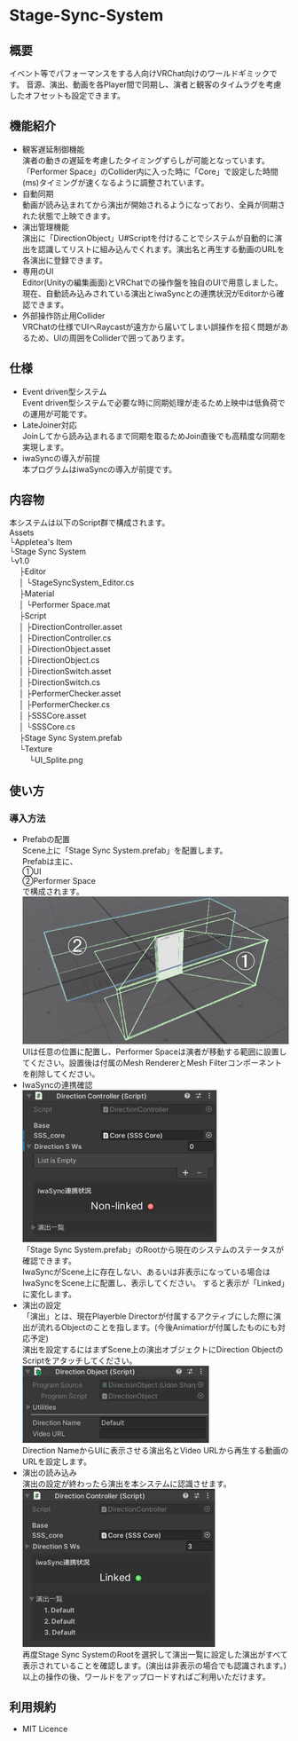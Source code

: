 # Stage-Sync-System

## 概要
イベント等でパフォーマンスをする人向けVRChat向けのワールドギミックです。
音源、演出、動画を各Player間で同期し、演者と観客のタイムラグを考慮したオフセットも設定できます。

## 機能紹介
 - 観客遅延制御機能<br>
  演者の動きの遅延を考慮したタイミングずらしが可能となっています。「Performer Space」のCollider内に入った時に「Core」で設定した時間(ms)タイミングが速くなるように調整されています。 
 - 自動同期<br>
  動画が読み込まれてから演出が開始されるようになっており、全員が同期された状態で上映できます。 
 - 演出管理機能<br>
  演出に「DirectionObject」U#Scriptを付けることでシステムが自動的に演出を認識してリストに組み込んでくれます。演出名と再生する動画のURLを各演出に登録できます。
 - 専用のUI<br>
  Editor(Unityの編集画面)とVRChatでの操作盤を独自のUIで用意しました。現在、自動読み込みされている演出とiwaSyncとの連携状況がEditorから確認できます。
 - 外部操作防止用Collider<br>
  VRChatの仕様でUIへRaycastが遠方から届いてしまい誤操作を招く問題があるため、UIの周囲をColliderで囲ってあります。

## 仕様
 - Event driven型システム<br>
  Event driven型システムで必要な時に同期処理が走るため上映中は低負荷での運用が可能です。
 - LateJoiner対応<br>
  Joinしてから読み込まれるまで同期を取るためJoin直後でも高精度な同期を実現します。
 - iwaSyncの導入が前提<br>
  本プログラムはiwaSyncの導入が前提です。

## 内容物
本システムは以下のScript群で構成されます。<br>
Assets<br>
└Appletea's Item<br>
 └Stage Sync System<br>
  └v1.0<br>
　   ├Editor<br>
 　  │ └StageSyncSystem_Editor.cs<br>
 　  ├Material<br>
 　  │ └Performer Space.mat<br>
 　  ├Script<br>
　   │ ├DirectionController.asset<br>
 　  │ ├DirectionController.cs<br>
　   │ ├DirectionObject.asset<br>
　   │ ├DirectionObject.cs<br>
　   │ ├DirectionSwitch.asset<br>
　   │ ├DirectionSwitch.cs<br>
　   │ ├PerformerChecker.asset<br>
　   │ ├PerformerChecker.cs<br>
　   │ ├SSSCore.asset<br>
　   │ └SSSCore.cs<br>
　   ├Stage Sync System.prefab<br>
　   └Texture<br>
　   　 └UI_Splite.png<br>


## 使い方
### 導入方法
 - Prefabの配置<br>
Scene上に「Stage Sync System.prefab」を配置します。<br>
Prefabは主に、<br>
①UI<br>
②Performer Space<br>
で構成されます。<br>
![](Images/Prefab.png)<br>
UIは任意の位置に配置し、Performer Spaceは演者が移動する範囲に設置してください。設置後は付属のMesh RendererとMesh Filterコンポーネントを削除してください。
 - IwaSyncの連携確認<br>
 ![](Images/Direction_Controller.png)<br>
「Stage Sync System.prefab」のRootから現在のシステムのステータスが確認できます。<br>
IwaSyncがScene上に存在しない、あるいは非表示になっている場合はIwaSyncをScene上に配置し、表示してください。
すると表示が「Linked」に変化します。
 - 演出の設定<br>
 「演出」とは、現在Playerble Directorが付属するアクティブにした際に演出が流れるObjectのことを指します。(今後Animatiorが付属したものにも対応予定)<br>
 演出を設定するにはまずScene上の演出オブジェクトにDirection ObjectのScriptをアタッチしてください。<br>
 ![](Images/Direction_Object.png)<br>
Direction NameからUIに表示させる演出名とVideo URLから再生する動画のURLを設定します。
 - 演出の読み込み<br>
 演出の設定が終わったら演出を本システムに認識させます。<br>
  ![](Images/Direction_Controller_Attached.png)<br>
再度Stage Sync SystemのRootを選択して演出一覧に設定した演出がすべて表示されていることを確認します。(演出は非表示の場合でも認識されます。)<br>
以上の操作の後、ワールドをアップロードすればご利用いただけます。

## 利用規約
 - MIT Licence
